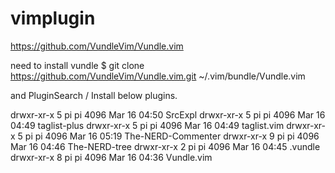 # vimplugin

https://github.com/VundleVim/Vundle.vim

need to install vundle
$ git clone https://github.com/VundleVim/Vundle.vim.git ~/.vim/bundle/Vundle.vim

and PluginSearch / Install below plugins.

drwxr-xr-x 5 pi pi 4096 Mar 16 04:50 SrcExpl
drwxr-xr-x 5 pi pi 4096 Mar 16 04:49 taglist-plus
drwxr-xr-x 5 pi pi 4096 Mar 16 04:49 taglist.vim
drwxr-xr-x 5 pi pi 4096 Mar 16 05:19 The-NERD-Commenter
drwxr-xr-x 9 pi pi 4096 Mar 16 04:46 The-NERD-tree
drwxr-xr-x 2 pi pi 4096 Mar 16 04:45 .vundle
drwxr-xr-x 8 pi pi 4096 Mar 16 04:36 Vundle.vim

